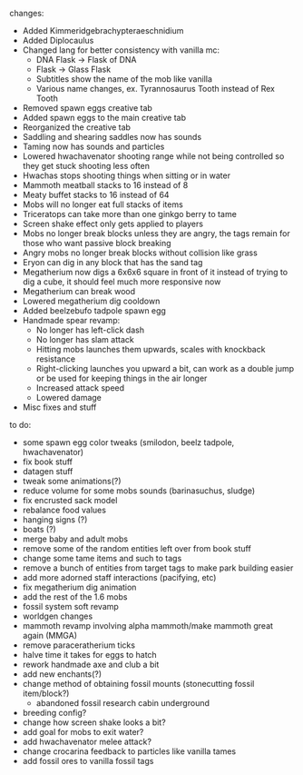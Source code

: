 changes:
- Added Kimmeridgebrachypteraeschnidium
- Added Diplocaulus
- Changed lang for better consistency with vanilla mc:
    - DNA Flask -> Flask of DNA
    - Flask -> Glass Flask
    - Subtitles show the name of the mob like vanilla
    - Various name changes, ex. Tyrannosaurus Tooth instead of Rex Tooth
- Removed spawn eggs creative tab
- Added spawn eggs to the main creative tab
- Reorganized the creative tab
- Saddling and shearing saddles now has sounds
- Taming now has sounds and particles
- Lowered hwachavenator shooting range while not being controlled so they get stuck shooting less often
- Hwachas stops shooting things when sitting or in water
- Mammoth meatball stacks to 16 instead of 8
- Meaty buffet stacks to 16 instead of 64
- Mobs will no longer eat full stacks of items
- Triceratops can take more than one ginkgo berry to tame
- Screen shake effect only gets applied to players
- Mobs no longer break blocks unless they are angry, the tags remain for those who want passive block breaking
- Angry mobs no longer break blocks without collision like grass
- Eryon can dig in any block that has the sand tag
- Megatherium now digs a 6x6x6 square in front of it instead of trying to dig a cube, it should feel much more responsive now
- Megatherium can break wood
- Lowered megatherium dig cooldown
- Added beelzebufo tadpole spawn egg
- Handmade spear revamp:
    - No longer has left-click dash
    - No longer has slam attack
    - Hitting mobs launches them upwards, scales with knockback resistance
    - Right-clicking launches you upward a bit, can work as a double jump or be used for keeping things in the air longer
    - Increased attack speed
    - Lowered damage
- Misc fixes and stuff

to do:
- some spawn egg color tweaks (smilodon, beelz tadpole, hwachavenator)
- fix book stuff
- datagen stuff
- tweak some animations(?)
- reduce volume for some mobs sounds (barinasuchus, sludge)
- fix encrusted sack model
- rebalance food values
- hanging signs (?)
- boats (?)
- merge baby and adult mobs
- remove some of the random entities left over from book stuff
- change some tame items and such to tags
- remove a bunch of entities from target tags to make park building easier
- add more adorned staff interactions (pacifying, etc)
- fix megatherium dig animation
- add the rest of the 1.6 mobs
- fossil system soft revamp
- worldgen changes
- mammoth revamp involving alpha mammoth/make mammoth great again (MMGA)
- remove paraceratherium ticks
- halve time it takes for eggs to hatch
- rework handmade axe and club a bit
- add new enchants(?)
- change method of obtaining fossil mounts (stonecutting fossil item/block?)
    - abandoned fossil research cabin underground
- breeding config?
- change how screen shake looks a bit?
- add goal for mobs to exit water?
- add hwachavenator melee attack?
- change crocarina feedback to particles like vanilla tames
- add fossil ores to vanilla fossil tags